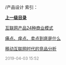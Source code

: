 /产品设计 索引：


**[上一级目录](/index.md)**

[互联网产品24种商业模式](/产品设计/互联网产品24种商业模式.md)

[痛点、痒点、卖点到底是什么](/产品设计/痛点、痒点、卖点到底是什么.md)

[移动互联网时代的竞品分析](/产品设计/移动互联网时代的竞品分析.md)


<font size=2 color='grey'> 2019-04-03 15:52 </font>